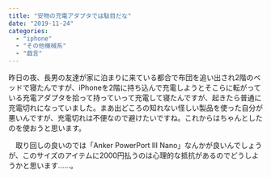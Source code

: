 ```yaml
---
title: "安物の充電アダプタでは駄目だな"
date: "2019-11-24"
categories: 
  - "iphone"
  - "その他機械系"
  - "戯言"
---
```


昨日の夜、長男の友達が家に泊まりに来ている都合で布団を追い出され2階のベッドで寝たんですが、iPhoneを2階に持ち込んで充電しようとそこらに転がっている充電アダプタを拾って持っていって充電して寝たんですが、起きたら普通に充電切れになっていました。まあ出どころの知れない怪しい製品を使った自分が悪いんですが、充電切れは不便なので避けたいですね。これからはちゃんとしたのを使おうと思います。

　取り回しの良いのでは「Anker PowerPort III Nano」なんかが良いんでしょうが、このサイズのアイテムに2000円払うのは心理的な抵抗があるのでどうしようかと思います……。
